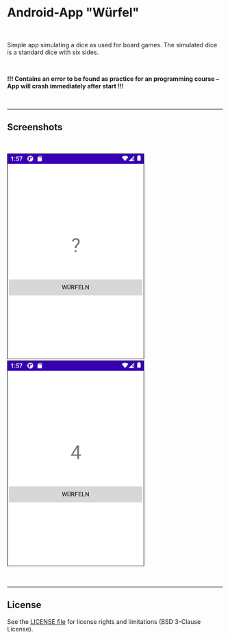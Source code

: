 # Android-App "Würfel" #

<br>

Simple app simulating a dice as used for board games. The simulated dice is a standard dice with six sides.

<br>

**!!! Contains an error to be found as practice for an programming course – App will crash immediately after start !!!**

<br>

----

## Screenshots ##

<br>

![Screenshot 1](screenshot_1.png) &nbsp;&nbsp; ![Screenshot 1](screenshot_2.png)

<br>

----

## License ##

See the [LICENSE file](LICENSE.md) for license rights and limitations (BSD 3-Clause License).
